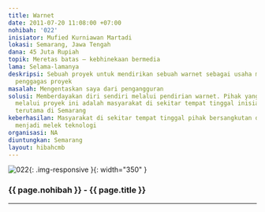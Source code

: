 ```yaml
---
title: Warnet
date: 2011-07-20 11:08:00 +07:00
nohibah: '022'
inisiator: Mufied Kurniawan Martadi
lokasi: Semarang, Jawa Tengah
dana: 45 Juta Rupiah
topik: Meretas batas – kebhinekaan bermedia
lama: Selama-lamanya
deskripsi: Sebuah proyek untuk mendirikan sebuah warnet sebagai usaha mata pencaharian
  penggagas proyek
masalah: Mengentaskan saya dari pengangguran
solusi: Memberdayakan diri sendiri melalui pendirian warnet. Pihak yang diuntungkan
  melalui proyek ini adalah masyarakat di sekitar tempat tinggal inisiator proyek,
  terutama di Semarang
keberhasilan: Masyarakat di sekitar tempat tinggal pihak bersangkutan dan sekitarnya
  menjadi melek teknologi
organisasi: NA
diuntungkan: Semarang
layout: hibahcmb
---
```


![022](/static/img/hibahcmb/022.png){: .img-responsive }{: width="350" }

### {{ page.nohibah }} - {{ page.title }}

---
